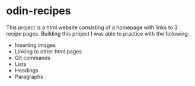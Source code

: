 # odin-recipes
This project is a html website consisting of a homepage with links to 3 recipe pages.
Building this project I was able to practice with the following:
- Inserting images
- Linking to other html pages
- Git commands
- Lists
- Headings
- Paragraphs